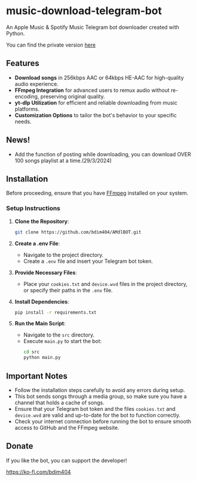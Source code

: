 # music-download-telegram-bot

An Apple Music & Spotify Music Telegram bot downloader created with Python.

You can find the private version [here](https://github.com/bdim404/music-download-telegram-bot/tree/private)

## Features

- **Download songs** in 256kbps AAC or 64kbps HE-AAC for high-quality audio experience.
- **FFmpeg Integration** for advanced users to remux audio without re-encoding, preserving original quality.
- **yt-dlp Utilization** for efficient and reliable downloading from music platforms.
- **Customization Options** to tailor the bot's behavior to your specific needs.

## News!

- Add the function of posting while downloading, you can download OVER 100 songs playlist at a time.(29/3/2024)

## Installation

Before proceeding, ensure that you have [FFmpeg](https://ffmpeg.org/download.html) installed on your system.

### Setup Instructions

1. **Clone the Repository**:
   ```bash
   git clone https://github.com/bdim404/AMdlBOT.git
   ```

2. **Create a .env File**:
   - Navigate to the project directory.
   - Create a `.env` file and insert your Telegram bot token.

3. **Provide Necessary Files**:
   - Place your `cookies.txt` and `device.wvd` files in the project directory, or specify their paths in the `.env` file.

4. **Install Dependencies**:
   ```bash
   pip install -r requirements.txt
   ```

5. **Run the Main Script**:
   - Navigate to the `src` directory.
   - Execute `main.py` to start the bot:
     ```bash
     cd src
     python main.py
     ```

## Important Notes

- Follow the installation steps carefully to avoid any errors during setup.
- This bot sends songs through a media group, so make sure you have a channel that holds a cache of songs.
- Ensure that your Telegram bot token and the files `cookies.txt` and `device.wvd` are valid and up-to-date for the bot to function correctly.
- Check your internet connection before running the bot to ensure smooth access to GitHub and the FFmpeg website.

## Donate

If you like the bot, you can support the developer!

https://ko-fi.com/bdim404
